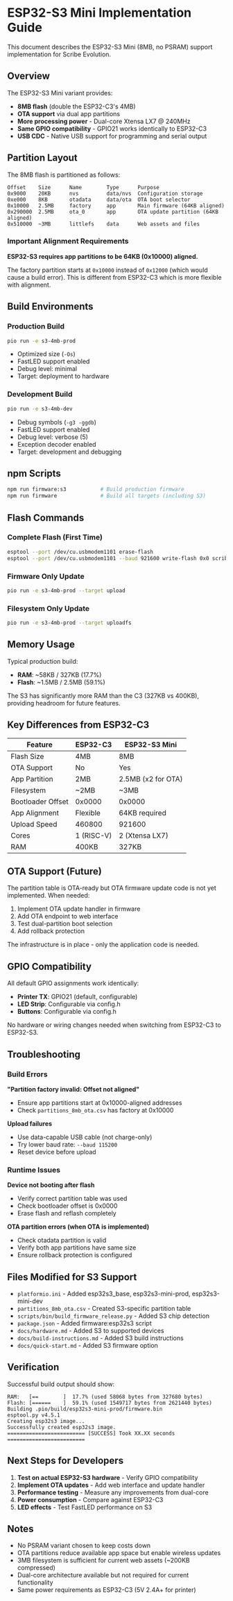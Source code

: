 # ESP32-S3 Mini Implementation Guide

This document describes the ESP32-S3 Mini (8MB, no PSRAM) support implementation for Scribe Evolution.

## Overview

The ESP32-S3 Mini variant provides:

- **8MB flash** (double the ESP32-C3's 4MB)
- **OTA support** via dual app partitions
- **More processing power** - Dual-core Xtensa LX7 @ 240MHz
- **Same GPIO compatibility** - GPIO21 works identically to ESP32-C3
- **USB CDC** - Native USB support for programming and serial output

## Partition Layout

The 8MB flash is partitioned as follows:

```
Offset    Size      Name        Type      Purpose
0x9000    20KB      nvs         data/nvs  Configuration storage
0xe000    8KB       otadata     data/ota  OTA boot selector
0x10000   2.5MB     factory     app       Main firmware (64KB aligned)
0x290000  2.5MB     ota_0       app       OTA update partition (64KB aligned)
0x510000  ~3MB      littlefs    data      Web assets and files
```

### Important Alignment Requirements

**ESP32-S3 requires app partitions to be 64KB (0x10000) aligned.**

The factory partition starts at `0x10000` instead of `0x12000` (which would cause a build error). This is different from ESP32-C3 which is more flexible with alignment.

## Build Environments

### Production Build

```bash
pio run -e s3-4mb-prod
```

- Optimized size (`-Os`)
- FastLED support enabled
- Debug level: minimal
- Target: deployment to hardware

### Development Build

```bash
pio run -e s3-4mb-dev
```

- Debug symbols (`-g3 -ggdb`)
- FastLED support enabled
- Debug level: verbose (5)
- Exception decoder enabled
- Target: development and debugging

## npm Scripts

```bash
npm run firmware:s3           # Build production firmware
npm run firmware              # Build all targets (including S3)
```

## Flash Commands

### Complete Flash (First Time)

```bash
esptool --port /dev/cu.usbmodem1101 erase-flash
esptool --port /dev/cu.usbmodem1101 --baud 921600 write-flash 0x0 scribe-esp32s3-mini-prod-complete.bin
```

### Firmware Only Update

```bash
pio run -e s3-4mb-prod --target upload
```

### Filesystem Only Update

```bash
pio run -e s3-4mb-prod --target uploadfs
```

## Memory Usage

Typical production build:

- **RAM**: ~58KB / 327KB (17.7%)
- **Flash**: ~1.5MB / 2.5MB (59.1%)

The S3 has significantly more RAM than the C3 (327KB vs 400KB), providing headroom for future features.

## Key Differences from ESP32-C3

| Feature           | ESP32-C3   | ESP32-S3 Mini      |
| ----------------- | ---------- | ------------------ |
| Flash Size        | 4MB        | 8MB                |
| OTA Support       | No         | Yes                |
| App Partition     | 2MB        | 2.5MB (x2 for OTA) |
| Filesystem        | ~2MB       | ~3MB               |
| Bootloader Offset | 0x0000     | 0x0000             |
| App Alignment     | Flexible   | 64KB required      |
| Upload Speed      | 460800     | 921600             |
| Cores             | 1 (RISC-V) | 2 (Xtensa LX7)     |
| RAM               | 400KB      | 327KB              |

## OTA Support (Future)

The partition table is OTA-ready but OTA firmware update code is not yet implemented. When needed:

1. Implement OTA update handler in firmware
2. Add OTA endpoint to web interface
3. Test dual-partition boot selection
4. Add rollback protection

The infrastructure is in place - only the application code is needed.

## GPIO Compatibility

All default GPIO assignments work identically:

- **Printer TX**: GPIO21 (default, configurable)
- **LED Strip**: Configurable via config.h
- **Buttons**: Configurable via config.h

No hardware or wiring changes needed when switching from ESP32-C3 to ESP32-S3.

## Troubleshooting

### Build Errors

**"Partition factory invalid: Offset not aligned"**

- Ensure app partitions start at 0x10000-aligned addresses
- Check `partitions_8mb_ota.csv` has factory at 0x10000

**Upload failures**

- Use data-capable USB cable (not charge-only)
- Try lower baud rate: `--baud 115200`
- Reset device before upload

### Runtime Issues

**Device not booting after flash**

- Verify correct partition table was used
- Check bootloader offset is 0x0000
- Erase flash and reflash completely

**OTA partition errors (when OTA is implemented)**

- Check otadata partition is valid
- Verify both app partitions have same size
- Ensure rollback protection is configured

## Files Modified for S3 Support

- `platformio.ini` - Added esp32s3_base, esp32s3-mini-prod, esp32s3-mini-dev
- `partitions_8mb_ota.csv` - Created S3-specific partition table
- `scripts/bin/build_firmware_release.py` - Added S3 chip detection
- `package.json` - Added firmware:esp32s3 script
- `docs/hardware.md` - Added S3 to supported devices
- `docs/build-instructions.md` - Added S3 build instructions
- `docs/quick-start.md` - Added S3 firmware option

## Verification

Successful build output should show:

```
RAM:   [==        ]  17.7% (used 58068 bytes from 327680 bytes)
Flash: [======    ]  59.1% (used 1549717 bytes from 2621440 bytes)
Building .pio/build/esp32s3-mini-prod/firmware.bin
esptool.py v4.5.1
Creating esp32s3 image...
Successfully created esp32s3 image.
========================= [SUCCESS] Took XX.XX seconds =========================
```

## Next Steps for Developers

1. **Test on actual ESP32-S3 hardware** - Verify GPIO compatibility
2. **Implement OTA updates** - Add web interface and update handler
3. **Performance testing** - Measure any improvements from dual-core
4. **Power consumption** - Compare against ESP32-C3
5. **LED effects** - Test FastLED performance on S3

## Notes

- No PSRAM variant chosen to keep costs down
- OTA partitions reduce available app space but enable wireless updates
- 3MB filesystem is sufficient for current web assets (~200KB compressed)
- Dual-core architecture available but not required for current functionality
- Same power requirements as ESP32-C3 (5V 2.4A+ for printer)
